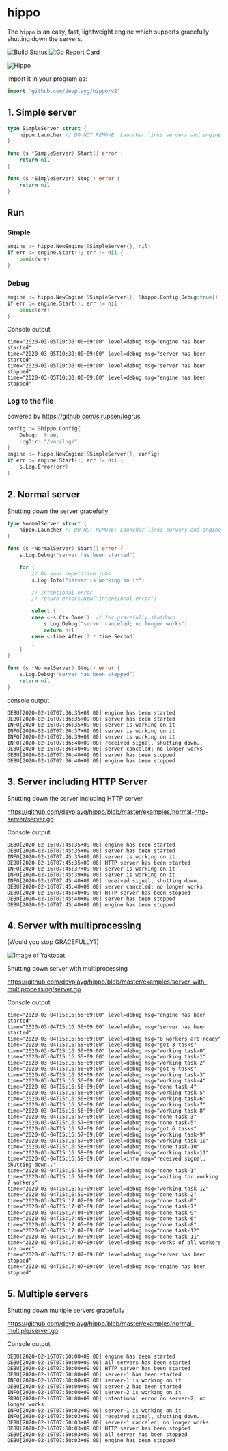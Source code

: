 # hippo

The `hippo` is an easy, fast, lightweight engine which supports gracefully shutting down the servers.

[![Build Status](https://travis-ci.org/devplayg/hippo.svg?branch=master)](https://travis-ci.org/devplayg/hippo)
[![Go Report Card](https://goreportcard.com/badge/github.com/devplayg/hippo)](https://goreportcard.com/report/github.com/devplayg/hippo)

![Hippo](hippo.png)

Import it in your program as:

```go
import "github.com/devplayg/hippo/v2"
```

## 1. Simple server 

```go
type SimpleServer struct {
    hippo.Launcher // DO NOT REMOVE; Launcher links servers and engine each other.
}

func (s *SimpleServer) Start() error {
    return nil
}

func (s *SimpleServer) Stop() error {
    return nil
}
```

## Run

### Simple

```go
engine := hippo.NewEngine(&SimpleServer{}, nil)
if err := engine.Start(); err != nil {
    panic(err)
}
```

### Debug

```go
engine := hippo.NewEngine(&SimpleServer{}, &hippo.Config{Debug:true})
if err := engine.Start(); err != nil {
    panic(err)
}
```

Console output

    time="2020-03-05T10:30:00+09:00" level=debug msg="engine has been started"
    time="2020-03-05T10:30:00+09:00" level=debug msg="server has been started"
    time="2020-03-05T10:30:00+09:00" level=debug msg="server has been stopped"
    time="2020-03-05T10:30:00+09:00" level=debug msg="engine has been stopped"


### Log to the file

powered by https://github.com/sirupsen/logrus

```go
config := &hippo.Config{
    Debug:  true,
    LogDir: "/var/log/",
}
engine := hippo.NewEngine(&SimpleServer{}, config)
if err := engine.Start(); err != nil {
    s.Log.Error(err)
}
```

## 2. Normal server

Shutting down the server gracefully 

```go
type NormalServer struct {
    hippo.Launcher // DO NOT REMOVE; Launcher links servers and engine each other.
}

func (s *NormalServer) Start() error {
    s.Log.Debug("server has been started")

    for {
        // Do your repetitive jobs
        s.Log.Info("server is working on it")

        // Intentional error
        // return errors.New("intentional error")

        select {
        case <-s.Ctx.Done(): // for gracefully shutdown
            s.Log.Debug("server canceled; no longer works")
            return nil
        case <-time.After(2 * time.Second):
        }
    }
}

func (s *NormalServer) Stop() error {
    s.Log.Debug("server has been stopped")
    return nil
}
```

console output

    DEBU[2020-02-16T07:36:35+09:00] engine has been started                      
    DEBU[2020-02-16T07:36:35+09:00] server has been started                      
    INFO[2020-02-16T07:36:35+09:00] server is working on it                      
    INFO[2020-02-16T07:36:37+09:00] server is working on it                      
    INFO[2020-02-16T07:36:39+09:00] server is working on it                      
    INFO[2020-02-16T07:36:40+09:00] received signal, shutting down..             
    DEBU[2020-02-16T07:36:40+09:00] server canceled; no longer works             
    DEBU[2020-02-16T07:36:40+09:00] server has been stopped                      
    DEBU[2020-02-16T07:36:40+09:00] engine has been stopped  
    
    
## 3. Server including HTTP Server

Shutting down the server including HTTP server

https://github.com/devplayg/hippo/blob/master/examples/normal-http-server/server.go

Console output

    DEBU[2020-02-16T07:45:35+09:00] engine has been started                      
    DEBU[2020-02-16T07:45:35+09:00] server has been started                      
    INFO[2020-02-16T07:45:35+09:00] server is working on it                      
    DEBU[2020-02-16T07:45:35+09:00] HTTP server has been started                 
    INFO[2020-02-16T07:45:37+09:00] server is working on it                      
    INFO[2020-02-16T07:45:39+09:00] server is working on it                      
    INFO[2020-02-16T07:45:40+09:00] received signal, shutting down..             
    DEBU[2020-02-16T07:45:40+09:00] server canceled; no longer works             
    DEBU[2020-02-16T07:45:40+09:00] HTTP server has been stopped                 
    DEBU[2020-02-16T07:45:40+09:00] server has been stopped                      
    DEBU[2020-02-16T07:45:40+09:00] engine has been stopped
    
## 4. Server with multiprocessing

(Would you stop GRACEFULLY?)

![Image of Yaktocat](would-you-stop.png)

Shutting down server with multiprocessing

https://github.com/devplayg/hippo/blob/master/examples/server-with-multiprocessing/server.go

Console output

    time="2020-03-04T15:16:55+09:00" level=debug msg="engine has been started"
    time="2020-03-04T15:16:55+09:00" level=debug msg="server has been started"
    time="2020-03-04T15:16:55+09:00" level=debug msg="8 workers are ready"
    time="2020-03-04T15:16:55+09:00" level=debug msg="got 3 tasks"
    time="2020-03-04T15:16:55+09:00" level=debug msg="working task-0"
    time="2020-03-04T15:16:55+09:00" level=debug msg="working task-1"
    time="2020-03-04T15:16:55+09:00" level=debug msg="working task-2"
    time="2020-03-04T15:16:56+09:00" level=debug msg="got 6 tasks"
    time="2020-03-04T15:16:56+09:00" level=debug msg="working task-3"
    time="2020-03-04T15:16:56+09:00" level=debug msg="working task-4"
    time="2020-03-04T15:16:56+09:00" level=debug msg="done task-4"
    time="2020-03-04T15:16:56+09:00" level=debug msg="working task-5"
    time="2020-03-04T15:16:56+09:00" level=debug msg="working task-6"
    time="2020-03-04T15:16:56+09:00" level=debug msg="working task-7"
    time="2020-03-04T15:16:56+09:00" level=debug msg="working task-8"
    time="2020-03-04T15:16:57+09:00" level=debug msg="done task-3"
    time="2020-03-04T15:16:57+09:00" level=debug msg="done task-5"
    time="2020-03-04T15:16:57+09:00" level=debug msg="got 6 tasks"
    time="2020-03-04T15:16:57+09:00" level=debug msg="working task-9"
    time="2020-03-04T15:16:57+09:00" level=debug msg="working task-10"
    time="2020-03-04T15:16:58+09:00" level=debug msg="done task-10"
    time="2020-03-04T15:16:58+09:00" level=debug msg="working task-11"
    time="2020-03-04T15:16:59+09:00" level=info msg="received signal, shutting down.."
    time="2020-03-04T15:16:59+09:00" level=debug msg="done task-1"
    time="2020-03-04T15:16:59+09:00" level=debug msg="waiting for working 7 workers"
    time="2020-03-04T15:16:59+09:00" level=debug msg="working task-12"
    time="2020-03-04T15:16:59+09:00" level=debug msg="done task-2"
    time="2020-03-04T15:17:02+09:00" level=debug msg="done task-0"
    time="2020-03-04T15:17:03+09:00" level=debug msg="done task-7"
    time="2020-03-04T15:17:04+09:00" level=debug msg="done task-9"
    time="2020-03-04T15:17:05+09:00" level=debug msg="done task-6"
    time="2020-03-04T15:17:05+09:00" level=debug msg="done task-8"
    time="2020-03-04T15:17:07+09:00" level=debug msg="done task-12"
    time="2020-03-04T15:17:07+09:00" level=debug msg="done task-11"
    time="2020-03-04T15:17:07+09:00" level=debug msg="works of all workers are over"
    time="2020-03-04T15:17:07+09:00" level=debug msg="server has been stopped"
    time="2020-03-04T15:17:07+09:00" level=debug msg="engine has been stopped"    

## 5. Multiple servers

Shutting down multiple servers gracefully

https://github.com/devplayg/hippo/blob/master/examples/normal-multiple/server.go

Console output

    DEBU[2020-02-16T07:50:00+09:00] engine has been started                      
    DEBU[2020-02-16T07:50:00+09:00] all servers has been started                 
    DEBU[2020-02-16T07:50:00+09:00] HTTP server has been started                 
    DEBU[2020-02-16T07:50:00+09:00] server-1 has been started                    
    INFO[2020-02-16T07:50:00+09:00] server-1 is working on it                    
    DEBU[2020-02-16T07:50:00+09:00] server-2 has been started                    
    INFO[2020-02-16T07:50:00+09:00] server-2 is working on it                    
    ERRO[2020-02-16T07:50:00+09:00] intentional error on server-2; no longer works 
    INFO[2020-02-16T07:50:02+09:00] server-1 is working on it                    
    INFO[2020-02-16T07:50:03+09:00] received signal, shutting down..             
    DEBU[2020-02-16T07:50:03+09:00] server-1 canceled; no longer works           
    DEBU[2020-02-16T07:50:03+09:00] HTTP server has been stopped                 
    DEBU[2020-02-16T07:50:03+09:00] all server has been stopped                  
    DEBU[2020-02-16T07:50:03+09:00] engine has been stopped
